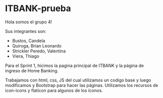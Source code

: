 # ITBANK-prueba

Hola somos el grupo 4!

Sus integrantes son:
- Bustos, Candela
- Quiroga, Brian Leonardo
- Strickler Peredo, Valentina
- Viera, Thiago

Para el Sprint 1, hicimos la pagina principal de ITBANK y la página de ingreso de Home Banking. 

Trabajamos con html, css, JS del cual utilizamos un codigo base y luego modificamos y Bootstrap para hacer las páginas. Utilizamos los recursos de icon-icons y flaticon para algunos de los íconos.   



